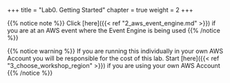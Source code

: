 +++
title = "Lab0. Getting Started"
chapter = true
weight = 2
+++

{{% notice note %}}
Click [here]({{< ref "2_aws_event_engine.md" >}}) if you are at an AWS event where the Event Engine is being used
{{% /notice %}}

{{% notice warning %}}
If you are running this individually in your own AWS Account you will be responsible for the cost of this lab. Start [here]({{< ref "3_choose_workshop_region" >}}) if you are using your own AWS Account
{{% /notice %}}
